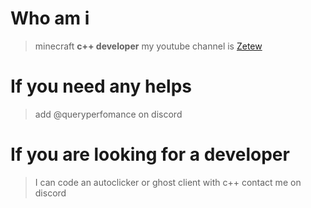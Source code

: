 # Who am i
> minecraft **c++ developer**
> my youtube channel is [Zetew](https://youtube.com/@zetew)

# If you need any helps
> add @queryperfomance on discord

# If you are looking for a developer
> I can code an autoclicker or ghost client with c++
> contact me on discord 
